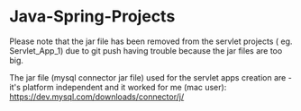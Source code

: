 # Java-Spring-Projects

Please note that the jar file has been removed from the servlet projects ( eg. Servlet_App_1) due to git push having trouble because the jar files are too big.

The jar file (mysql connector jar file) used for the servlet apps creation are - it's platform independent and it worked for me (mac user): https://dev.mysql.com/downloads/connector/j/

